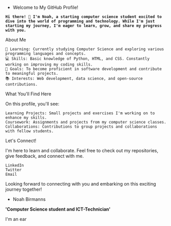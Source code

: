* Welcome to My GitHub Profile!

**`Hi there! 👋 I'm Noah, a starting computer science student excited to dive into the world of programming and technology. While I'm just starting my journey, I'm eager to learn, grow, and share my progress with you.`**

About Me

    🌱 Learning: Currently studying Computer Science and exploring various programming languages and concepts.
    💻 Skills: Basic knowledge of Python, HTML, and CSS. Constantly working on improving my coding skills.
    🎯 Goals: To become proficient in software development and contribute to meaningful projects.
    📚 Interests: Web development, data science, and open-source contributions.

What You'll Find Here

On this profile, you'll see:

    Learning Projects: Small projects and exercises I'm working on to enhance my skills.
    Coursework: Assignments and projects from my computer science classes.
    Collaborations: Contributions to group projects and collaborations with fellow students.

Let's Connect!

I'm here to learn and collaborate. Feel free to check out my repositories, give feedback, and connect with me.

    LinkedIn
    Twitter
    Email

Looking forward to connecting with you and embarking on this exciting journey together!






* Noah Birmanns

**'Computer Science student and ICT-Technician'**

I'm an ear


<!--
**noahbir/noahbir** is a ✨ _special_ ✨ repository because its `README.md` (this file) appears on your GitHub profile.

Here are some ideas to get you started:

- 🔭 I’m currently working on ...
- 🌱 I’m currently learning ...
- 👯 I’m looking to collaborate on ...
- 🤔 I’m looking for help with ...
- 💬 Ask me about ...
- 📫 How to reach me: ...
- 😄 Pronouns: ...
- ⚡ Fun fact: ...
-->
